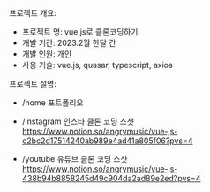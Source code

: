프로젝트 개요:

- 프로젝트 명: vue.js로 클론코딩하기
- 개발 기간: 2023.2월 한달 간
- 개발 인원: 개인
- 사용 기술: vue.js, quasar, typescript, axios

프로젝트 설명:

- /home 포트폴리오

- /instagram 인스타 클론 코딩 스샷  
  https://www.notion.so/angrymusic/vue-js-c2bc2d17514240ab989e4ad41a805f06?pvs=4

- /youtube 유튜브 클론 코딩 스샷  
  https://www.notion.so/angrymusic/vue-js-438b94b8858245d49c904da2ad89e2ed?pvs=4
